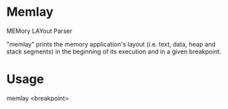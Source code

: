 # Memlay
MEMory LAYout Parser

"memlay" prints the memory application's layout (i.e. text, data, heap and stack segments) in the beginning of its execution and in a given breakpoint.

# Usage
memlay \<breakpoint\>
